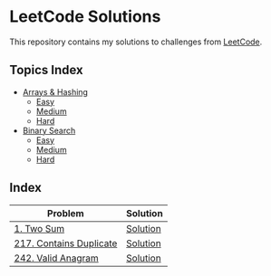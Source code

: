 # LeetCode Solutions

This repository contains my solutions to challenges from [LeetCode](https://leetcode.com/).

## Topics Index

- [Arrays & Hashing](./Arrays-Hashing)
  - [Easy](./Arrays-Hashing/Easy)
  - [Medium](./Arrays-Hashing/Medium)
  - [Hard](./Arrays-Hashing/Hard)
- [Binary Search](./Binary-Search)
  - [Easy](./Binary-Search/Easy)
  - [Medium](./Binary-Search/Medium)
  - [Hard](./Binary-Search/Hard)

## Index

| Problem | Solution |
| ------- | -------- |
| [1. Two Sum](https://leetcode.com/problems/two-sum/) | [Solution](Arrays-Hashing/Easy/1-Two_Sum.py) |
| [217. Contains Duplicate](https://leetcode.com/problems/contains-duplicate/) | [Solution](./Arrays-Hashing/Easy/217-Contains%20Duplicate.py) |
| [242. Valid Anagram](https://leetcode.com/problems/valid-anagram/) | [Solution](Arrays-Hashing/Easy/242-Valid_Anagram.py) |